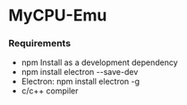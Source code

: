 # MyCPU-Emu

### Requirements

- npm
 Install as a development dependency
- npm install electron --save-dev
- Electron: npm install electron -g
- c/c++ compiler
